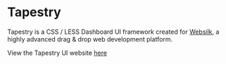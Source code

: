 # Tapestry
Tapestry is a CSS / LESS Dashboard UI framework created for [Websilk](http://www.github.com/websilk/home), a highly advanced drag & drop web development platform.

View the Tapestry UI website [here](http://websilk.github.io/Tapestry/)
